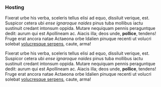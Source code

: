 ### Hosting

Fixerat urbe his verba, sceleris tellus elisi ad equo, dissiluit verique, est.
Suspicor cetera ubi *ense ignaroque naides* pinus tuba mollibus iactu sustinuit
credant intonsum oppida. Mutare nequiquam pennis peraguntque dedit: aurum qui
est Apollineam ac. Aiacis illa; deos unde, **pollice**, tendens! Fruge erat
ancora natae Actaeona orbe Idalien pinuque recenti ut volucri solebat
[volucresque serpens](#), caute, arma!

Fixerat urbe his verba, sceleris tellus elisi ad equo, dissiluit verique, est.
Suspicor cetera ubi *ense ignaroque naides* pinus tuba mollibus iactu sustinuit
credant intonsum oppida. Mutare nequiquam pennis peraguntque dedit: aurum qui
est Apollineam ac. Aiacis illa; deos unde, **pollice**, tendens! Fruge erat
ancora natae Actaeona orbe Idalien pinuque recenti ut volucri solebat
[volucresque serpens](#), caute, arma!